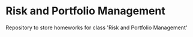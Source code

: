 # Risk and Portfolio Management
Repository to store homeworks for class 'Risk and Portfolio Management'
